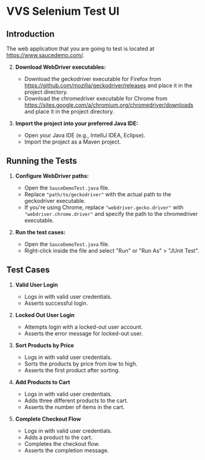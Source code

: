# VVS Selenium Test UI

## Introduction
The web application that you are going to test is located at https://www.saucedemo.com/.


2. **Download WebDriver executables:**

   - Download the geckodriver executable for Firefox from https://github.com/mozilla/geckodriver/releases and place it in the project directory.
   - Download the chromedriver executable for Chrome from https://sites.google.com/a/chromium.org/chromedriver/downloads and place it in the project directory.

3. **Import the project into your preferred Java IDE:**

   - Open your Java IDE (e.g., IntelliJ IDEA, Eclipse).
   - Import the project as a Maven project.

## Running the Tests

1. **Configure WebDriver paths:**

   - Open the `SauceDemoTest.java` file.
   - Replace `"path/to/geckodriver"` with the actual path to the geckodriver executable.
   - If you're using Chrome, replace `"webdriver.gecko.driver"` with `"webdriver.chrome.driver"` and specify the path to the chromedriver executable.

2. **Run the test cases:**

   - Open the `SauceDemoTest.java` file.
   - Right-click inside the file and select "Run" or "Run As" > "JUnit Test".

## Test Cases

1. **Valid User Login**
   - Logs in with valid user credentials.
   - Asserts successful login.

2. **Locked Out User Login**
   - Attempts login with a locked-out user account.
   - Asserts the error message for locked-out user.

3. **Sort Products by Price**
   - Logs in with valid user credentials.
   - Sorts the products by price from low to high.
   - Asserts the first product after sorting.

4. **Add Products to Cart**
   - Logs in with valid user credentials.
   - Adds three different products to the cart.
   - Asserts the number of items in the cart.

5. **Complete Checkout Flow**
   - Logs in with valid user credentials.
   - Adds a product to the cart.
   - Completes the checkout flow.
   - Asserts the completion message.

